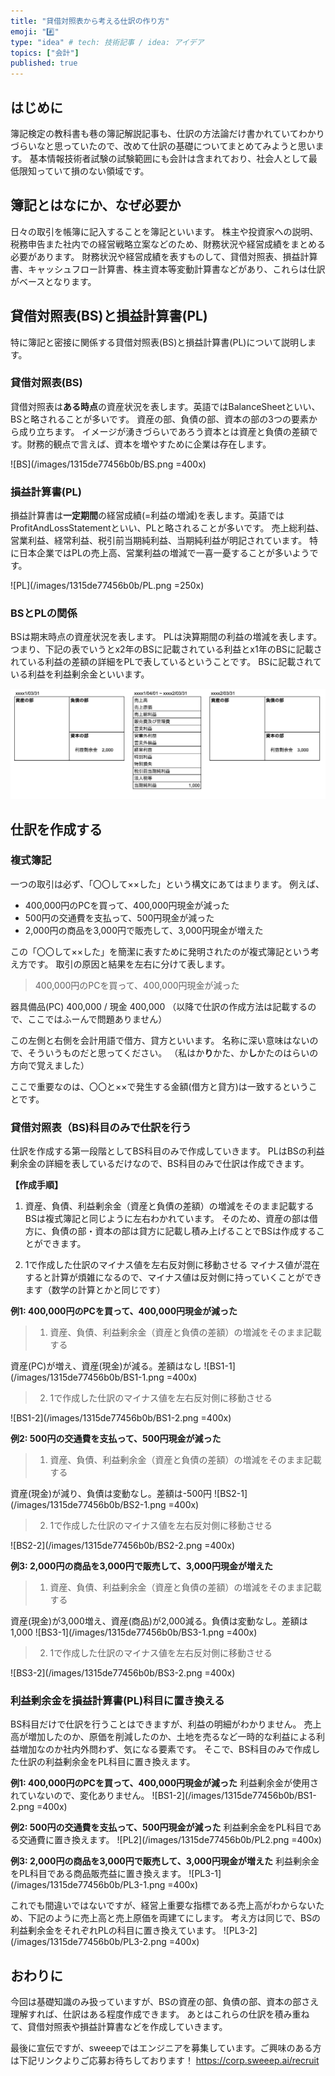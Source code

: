 ```yaml
---
title: "貸借対照表から考える仕訳の作り方"
emoji: "#️⃣"
type: "idea" # tech: 技術記事 / idea: アイデア
topics: ["会計"]
published: true
---
```


## はじめに
簿記検定の教科書も巷の簿記解説記事も、仕訳の方法論だけ書かれていてわかりづらいなと思っていたので、改めて仕訳の基礎についてまとめてみようと思います。
基本情報技術者試験の試験範囲にも会計は含まれており、社会人として最低限知っていて損のない領域です。

## 簿記とはなにか、なぜ必要か
日々の取引を帳簿に記入することを簿記といいます。
株主や投資家への説明、税務申告また社内での経営戦略立案などのため、財務状況や経営成績をまとめる必要があります。
財務状況や経営成績を表すものして、貸借対照表、損益計算書、キャッシュフロー計算書、株主資本等変動計算書などがあり、これらは仕訳がベースとなります。

## 貸借対照表(BS)と損益計算書(PL)
特に簿記と密接に関係する貸借対照表(BS)と損益計算書(PL)について説明します。

### 貸借対照表(BS)
貸借対照表は**ある時点**の資産状況を表します。英語ではBalanceSheetといい、BSと略されることが多いです。
資産の部、負債の部、資本の部の3つの要素から成り立ちます。
イメージが湧きづらいであろう資本とは資産と負債の差額です。財務的観点で言えば、資本を増やすために企業は存在します。

![BS](/images/1315de77456b0b/BS.png =400x)

### 損益計算書(PL)
損益計算書は**一定期間**の経営成績(=利益の増減)を表します。英語ではProfitAndLossStatementといい、PLと略されることが多いです。
売上総利益、営業利益、経常利益、税引前当期純利益、当期純利益が明記されています。
特に日本企業ではPLの売上高、営業利益の増減で一喜一憂することが多いようです。

![PL](/images/1315de77456b0b/PL.png =250x)


### BSとPLの関係
BSは期末時点の資産状況を表します。
PLは決算期間の利益の増減を表します。
つまり、下記の表でいうとx2年のBSに記載されている利益とx1年のBSに記載されている利益の差額の詳細をPLで表しているということです。
BSに記載されている利益を利益剰余金といいます。


![利益剰余金遷移](/images/1315de77456b0b/retained-earnings.png)


## 仕訳を作成する

### 複式簿記
一つの取引は必ず、「〇〇して××した」という構文にあてはまります。
例えば、
- 400,000円のPCを買って、400,000円現金が減った
- 500円の交通費を支払って、500円現金が減った
- 2,000円の商品を3,000円で販売して、3,000円現金が増えた

この「〇〇して××した」を簡潔に表すために発明されたのが複式簿記という考え方です。
取引の原因と結果を左右に分けて表します。

> 400,000円のPCを買って、400,000円現金が減った

器具備品(PC) 400,000 / 現金 400,000
（以降で仕訳の作成方法は記載するので、ここではふーんで問題ありません）

この左側と右側を会計用語で借方、貸方といいます。
名称に深い意味はないので、そういうものだと思ってください。
（私はか**り**かた、か**し**かたのはらいの方向で覚えました）

ここで重要なのは、〇〇と××で発生する金額(借方と貸方)は一致するということです。


### 貸借対照表（BS)科目のみで仕訳を行う
仕訳を作成する第一段階としてBS科目のみで作成していきます。
PLはBSの利益剰余金の詳細を表しているだけなので、BS科目のみで仕訳は作成できます。

**【作成手順】**
1. 資産、負債、利益剰余金（資産と負債の差額）の増減をそのまま記載する
    BSは複式簿記と同じように左右わかれています。
    そのため、資産の部は借方に、負債の部・資本の部は貸方に記載し積み上げることでBSは作成することができます。

2. 1で作成した仕訳のマイナス値を左右反対側に移動させる
    マイナス値が混在すると計算が煩雑になるので、マイナス値は反対側に持っていくことができます（数学の計算とかと同じです）

**例1: 400,000円のPCを買って、400,000円現金が減った**
> 1. 資産、負債、利益剰余金（資産と負債の差額）の増減をそのまま記載する

資産(PC)が増え、資産(現金)が減る。差額はなし
![BS1-1](/images/1315de77456b0b/BS1-1.png =400x)


> 2. 1で作成した仕訳のマイナス値を左右反対側に移動させる

![BS1-2](/images/1315de77456b0b/BS1-2.png =400x)


**例2: 500円の交通費を支払って、500円現金が減った**
> 1. 資産、負債、利益剰余金（資産と負債の差額）の増減をそのまま記載する

資産(現金)が減り、負債は変動なし。差額は-500円
![BS2-1](/images/1315de77456b0b/BS2-1.png =400x)

> 2. 1で作成した仕訳のマイナス値を左右反対側に移動させる

![BS2-2](/images/1315de77456b0b/BS2-2.png =400x)

**例3: 2,000円の商品を3,000円で販売して、3,000円現金が増えた**
> 1. 資産、負債、利益剰余金（資産と負債の差額）の増減をそのまま記載する

資産(現金)が3,000増え、資産(商品)が2,000減る。負債は変動なし。差額は1,000
![BS3-1](/images/1315de77456b0b/BS3-1.png =400x)

> 2. 1で作成した仕訳のマイナス値を左右反対側に移動させる

![BS3-2](/images/1315de77456b0b/BS3-2.png =400x)

### 利益剰余金を損益計算書(PL)科目に置き換える
BS科目だけで仕訳を行うことはできますが、利益の明細がわかりません。
売上高が増加したのか、原価を削減したのか、土地を売るなど一時的な利益による利益増加なのか社内外問わず、気になる要素です。
そこで、BS科目のみで作成した仕訳の利益剰余金をPL科目に置き換えます。

**例1: 400,000円のPCを買って、400,000円現金が減った**
利益剰余金が使用されていないので、変化ありません。
![BS1-2](/images/1315de77456b0b/BS1-2.png =400x)

**例2: 500円の交通費を支払って、500円現金が減った**
利益剰余金をPL科目である交通費に置き換えます。
![PL2](/images/1315de77456b0b/PL2.png =400x)

**例3: 2,000円の商品を3,000円で販売して、3,000円現金が増えた**
利益剰余金をPL科目である商品販売益に置き換えます。
![PL3-1](/images/1315de77456b0b/PL3-1.png =400x)

これでも間違いではないですが、経営上重要な指標である売上高がわからないため、下記のように売上高と売上原価を両建てにします。
考え方は同じで、BSの利益剰余金をそれぞれPLの科目に置き換えています。
![PL3-2](/images/1315de77456b0b/PL3-2.png =400x)


## おわりに
今回は基礎知識のみ扱っていますが、BSの資産の部、負債の部、資本の部さえ理解すれば、仕訳はある程度作成できます。
あとはこれらの仕訳を積み重ねて、貸借対照表や損益計算書などを作成していきます。

最後に宣伝ですが、sweeepではエンジニアを募集しています。ご興味のある方は下記リンクよりご応募お待ちしております！
https://corp.sweeep.ai/recruit